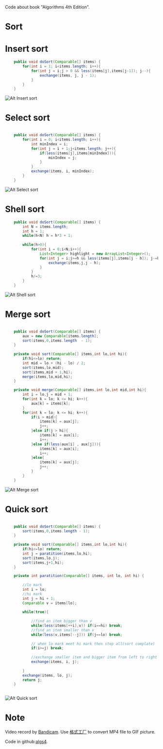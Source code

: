 Code about book "Algorithms 4th Edition".

# Sort
# Insert sort

```java
	public void doSort(Comparable[] items) {
		for(int i = 1; i<items.length; i++){
			for(int j = i;j > 0 && less(items[j],items[j-1]); j--){
				exchange(items, j, j - 1); 
			}
		}
	}
```

![Alt Insert sort](https://github.com/xooxle/algs4/raw/master/sort/me/huqiao/algs4/sort/pic/insert-sort.gif "Insert sort")

# Select sort

```java

	public void doSort(Comparable[] items) {
		for(int i = 0; i<items.length; i++){
			int minIndex = i;
			for(int j = i + 1;j<items.length; j++){
				if(less(items[j],items[minIndex])){
					minIndex = j;
				}
			}
			exchange(items, i, minIndex);
		}
	}
```


![Alt Select sort](https://github.com/xooxle/algs4/raw/master/sort/me/huqiao/algs4/sort/pic/select-sort.gif "Select sort")

# Shell sort

```java
	public void doSort(Comparable[] items) {
		int N = items.length;
		int h = 1;
		while(h<N) h = h*3 + 1;
	    
		while(h>0){
			for(int i = 0;i<N;i++){
				List<Integer> highlight = new ArrayList<Integer>();
				for(int j = i;j>=h && less(items[j],items[j - h]); j-=h){
					exchange(items,j,j - h);
				}
			}
			h/=3;
		}
	}
```

![Alt Shell sort](https://github.com/xooxle/algs4/raw/master/sort/me/huqiao/algs4/sort/pic/shell-sort.gif "Shell sort")

# Merge sort

```java

	public void doSort(Comparable[] items) {
		aux = new Comparable[items.length];
		sort(items,0,items.length  - 1);
	}
	
	private void sort(Comparable[] items,int lo,int hi){
		if(hi<=lo) return;
		int mid = lo + (hi - lo) / 2;
		sort(items,lo,mid);
		sort(items,mid + 1,hi);
		merge(items,lo,mid,hi);
	}

	private void merge(Comparable[] items,int lo,int mid,int hi){
		int i = lo,j = mid + 1;
		for(int k = lo; k <= hi; k++){
			aux[k] = items[k];
		}
		for(int k = lo; k <= hi; k++){
			if(i > mid){
				items[k] = aux[j];
				j++;
			}else if(j > hi){
				items[k] = aux[i];
				i++;
			}else if(less(aux[i] , aux[j])){
				items[k] = aux[i];
				i++;
			}else{
				items[k] = aux[j];
				j++;
			}
		}
	}

````

![Alt Merge sort](https://github.com/xooxle/algs4/raw/master/sort/me/huqiao/algs4/sort/pic/merge-sort.gif "Merge sort")

# Quick sort

```java

	public void doSort(Comparable[] items) {
		sort(items,0,items.length - 1);
	}
	
	private void sort(Comparable[] items,int lo,int hi){
		if(hi<=lo) return;
		int j = paratition(items,lo,hi);
		sort(items,lo,j);
		sort(items,j+1,hi);
	}

	private int paratition(Comparable[] items, int lo, int hi) {
		
		//lo mark
		int i = lo;
		//hi mark
		int j = hi + 1;
		Comparable v = items[lo];
		
		while(true){
			
			//find an item bigger than v
			while(less(items[++i],v)) if(i==hi) break;
			//find an item smaller than v
			while(less(v,items[--j])) if(j==lo) break;
			
			// when lo mark meet hi mark then stop all(sort complate)
			if(i>=j) break;
			
			//exchange smaller item and bigger item from left to right
			exchange(items, i, j);
			
		}
		exchange(items, lo, j);
		return j;
	}
	

```

![Alt Quick sort](https://github.com/xooxle/algs4/raw/master/sort/me/huqiao/algs4/sort/pic/quick-sort.gif "Quick sort")

# Note
Video record by [Bandicam](http://www.bandicam.com/). Use [格式工厂](http://www.pcfreetime.com/) to convert MP4 file to GIF picture.

Code in github:[algs4](https://github.com/xooxle/algs4).

